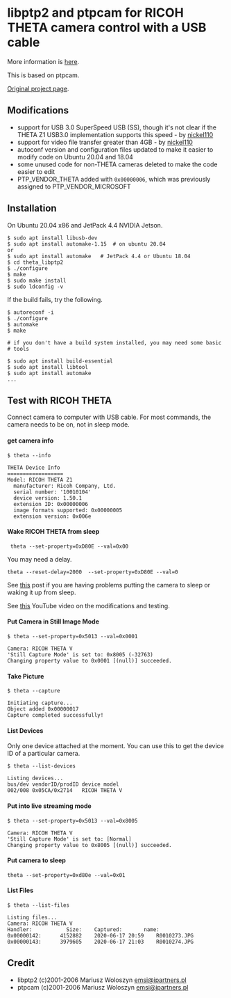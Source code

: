 # libptp2 and ptpcam for RICOH THETA camera control with a USB cable

More information is [here](https://theta360.guide/special/linuxstreaming/).

This is based on ptpcam.

[Original project page](http://libptp.sourceforge.net/).

## Modifications

* support for USB 3.0 SuperSpeed USB (SS), though it's not
clear if the THETA Z1 USB3.0 implementation supports this speed - by 
[nickel110](https://github.com/nickel110/libptp2)
* support for video file transfer greater than 4GB - by 
[nickel110](https://github.com/nickel110/libptp2)
* autoconf version and configuration files updated to 
make it easier to modify code on Ubuntu 20.04 and 18.04
* some unused code for non-THETA cameras deleted to make the
code easier to edit
* PTP_VENDOR_THETA added with `0x00000006`, which was previously
assigned to PTP_VENDOR_MICROSOFT


## Installation 

On Ubuntu 20.04 x86 and JetPack 4.4 NVIDIA Jetson.

```
$ sudo apt install libusb-dev
$ sudo apt install automake-1.15  # on ubuntu 20.04
or
$ sudo apt install automake   # JetPack 4.4 or Ubuntu 18.04
$ cd theta_libptp2
$ ./configure
$ make
$ sudo make install
$ sudo ldconfig -v 

``` 

If the build fails, try the following.

```
$ autoreconf -i
$ ./configure
$ automake
$ make

# if you don't have a build system installed, you may need some basic 
# tools

$ sudo apt install build-essential
$ sudo apt install libtool
$ sudo apt install automake
...
```

## Test with RICOH THETA

Connect camera to computer with USB cable.  For most commands, the camera needs to be on,
not in sleep mode.

#### get camera info 

```
$ theta --info

THETA Device Info
==================
Model: RICOH THETA Z1
  manufacturer: Ricoh Company, Ltd.
  serial number: '10010104'
  device version: 1.50.1
  extension ID: 0x00000006
  image formats supported: 0x00000005
  extension version: 0x006e
```

#### Wake RICOH THETA from sleep

```
 theta --set-property=0xD80E --val=0x00
```

You may need a delay.

```
theta --reset-delay=2000  --set-property=0xD80E --val=0
```

See [this](https://community.theta360.guide/t/ricoh-theta-api-over-usb-cable-z1-v-s-sc-models/65/127?u=craig) post if you are having problems putting the camera to sleep or waking it up from sleep.

See [this](https://youtu.be/z-mYQY3zYt0) YouTube video on the modifications
and testing.


#### Put Camera in Still Image Mode

```
$ theta --set-property=0x5013 --val=0x0001

Camera: RICOH THETA V
'Still Capture Mode' is set to: 0x8005 (-32763)
Changing property value to 0x0001 [(null)] succeeded.
```

#### Take Picture

```
$ theta --capture

Initiating capture...
Object added 0x00000017
Capture completed successfully!
```

#### List Devices 

Only one device attached at the moment.   You can use this to get the
device ID of a particular camera. 

```
$ theta --list-devices

Listing devices...
bus/dev	vendorID/prodID	device model
002/008	0x05CA/0x2714	RICOH THETA V
```

#### Put into live streaming mode

```
$ theta --set-property=0x5013 --val=0x8005

Camera: RICOH THETA V
'Still Capture Mode' is set to: [Normal]
Changing property value to 0x8005 [(null)] succeeded.
``` 

#### Put camera to sleep

```
theta --set-property=0xd80e --val=0x01
```

#### List Files

```
$ theta --list-files

Listing files...
Camera: RICOH THETA V
Handler:           Size: 	Captured:      	name:
0x00000142:      4152882	2020-06-17 20:59	R0010273.JPG
0x00000143:      3979605	2020-06-17 21:03	R0010274.JPG
```


## Credit

* libptp2 (c)2001-2006 Mariusz Woloszyn <emsi@ipartners.pl>
* ptpcam  (c)2001-2006 Mariusz Woloszyn <emsi@ipartners.pl>

